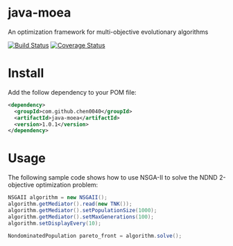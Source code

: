 # java-moea
An optimization framework for multi-objective evolutionary algorithms

[![Build Status](https://travis-ci.org/chen0040/java-moea.svg?branch=master)](https://travis-ci.org/chen0040/java-moea) [![Coverage Status](https://coveralls.io/repos/github/chen0040/java-moea/badge.svg?branch=master)](https://coveralls.io/github/chen0040/java-moea?branch=master) 

# Install

Add the follow dependency to your POM file:

```xml
<dependency>
  <groupId>com.github.chen0040</groupId>
  <artifactId>java-moea</artifactId>
  <version>1.0.1</version>
</dependency>
```

# Usage

The following sample code shows how to use NSGA-II to solve the NDND 2-objective optimization problem:

```java
NSGAII algorithm = new NSGAII();
algorithm.getMediator().read(new TNK());
algorithm.getMediator().setPopulationSize(1000);
algorithm.getMediator().setMaxGenerations(100);
algorithm.setDisplayEvery(10);

NondominatedPopulation pareto_front = algorithm.solve();
```
